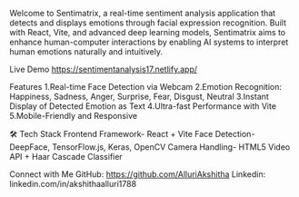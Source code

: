 Welcome to Sentimatrix, a real-time sentiment analysis application that detects and displays emotions through facial expression recognition. 
Built with React, Vite, and advanced deep learning models, Sentimatrix aims to enhance human-computer interactions by enabling AI systems to interpret human emotions naturally and intuitively.

Live Demo
https://sentimentanalysis17.netlify.app/

 Features
1.Real-time Face Detection via Webcam
2.Emotion Recognition: Happiness, Sadness, Anger, Surprise, Fear, Disgust, Neutral
3.Instant Display of Detected Emotion as Text
4.Ultra-fast Performance with Vite
5.Mobile-Friendly and Responsive

🛠 Tech Stack
Frontend Framework- React + Vite
Face Detection- DeepFace, TensorFlow.js, Keras, OpenCV
Camera Handling- HTML5 Video API + Haar Cascade Classifier

Connect with Me
GitHub: https://github.com/AlluriAkshitha
Linkedin: linkedin.com/in/akshithaalluri1788

